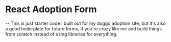 # React Adoption Form

-- This is just starter code I built out for my doggo adoption site, but it's also a good boilerplate for future forms, if you're crazy like me and build things from scratch instead of using libraries for everything.
